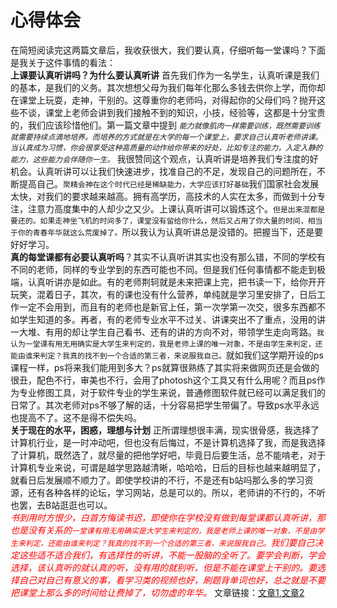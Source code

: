   # 心得体会
  在简短阅读完这两篇文章后，我收获很大，我们要认真，仔细听每一堂课吗？下面是我关于这件事情的看法：  
**上课要认真听讲吗？为什么要认真听讲**
首先我们作为一名学生，认真听课是我们的基本，是我们的义务。其次想想父母为我们每年化那么多钱去供你上学，而你却在课堂上玩耍，走神，干别的。这尊重你的老师吗，对得起你的父母们吗？抛开这些不谈，课堂上老师会讲到我们接触不到的知识，小技，经验等，这都是十分宝贵的，我们应该珍惜他们。第一篇文章中提到  *`能力就像肌肉一样需要训练，既然需要训练就需要持续点滴地培养。而培养的方式就是在大学的每一个课堂上，要求自己认真听老师讲课。当认真成为习惯，你会很享受这种高质量的动作给你带来的好处，比如专注的能力，入定入静的能力，这些能力会伴随你一生。`* 我很赞同这个观点，认真听讲是培养我们专注度的好机会。认真听讲可以让我们快速进步，找准自己的不足，发现自己的问题所在，不断提高自己。`聚精会神在这个时代已经是稀缺能力，大学应该打好基础`我们国家社会发展太快，对我们的要求越来越高。拥有高学历，高技术的人实在太多，而做到十分专注，注意力高度集中的人却少之又少。上课认真听讲可以锻炼这个。`但是出来混都是要还的。如果走神坐飞机的时间多了，课堂没有留给你什么，然后又占用了你大量的时间，相当于你的青春年华就这么荒废掉了。`所以我认为认真听讲总是没错的。把握当下，还是要好好学习。  
**真的每堂课都有必要认真听吗**？其实不认真听讲其实也没有那么错，不同的学校有不同的老师，同样的专业学到的东西可能也不同。但是我们任何事情都不能走到极端，认真听讲亦是如此。有的老师荆轲就是未来把课上完，把书读一下，给你开开玩笑，混着日子，其次，有的课也没有什么营养，单纯就是学习里安排了，日后工作一定不会用到，而且有的老师也是新官上任，第一次学第一次交，很多东西都不如学生知道的多。再者，有的老师专业水平不过关、讲课突出不了重点，没用的讲一大堆、有用的却让学生自己看书、还有的讲的方向不对，带领学生走向弯路。`我认为一堂课有用无用确实是大学生来判定的，我是老师上课的唯一对象，不是由学生来判定，还能由谁来判定？我真的找不到一个合适的第三者，来说服我自己。`就如我们这学期开设的ps课程一样，ps将来我们能用到多大？ps就算很熟练了其实将来做网页还是会做的很丑，配色不行，审美也不行，会用了photosh这个工具又有什么用呢？而且ps作为专业修图工具，对于软件专业的学生来说，普通修图软件就已经可以满足我们的日常了。其次老师对ps不够了解的话，十分容易把学生带偏了。导致ps水平永远也提高不了。这不是得不偿失吗。  
**关于现在的水平，困惑，理想与计划**
正所谓理想很丰满，现实很骨感，我选择了计算机行业，是一时冲动吧，但也没有后悔过，不是计算机选择了我，而是我选择了计算机，既然选了，就尽量的把他学好吧，毕竟日后要生活，总不能啃老，对于计算机专业来说，可谓是越学思路越清晰，哈哈哈，日后的目标也越来越明显了，就看日后发展顺不顺力了。即使学校讲的不行，不是还有b站吗那么多的学习资源，还有各种各样的论坛，学习网站，总是可以的。所以，老师讲的不行的，不听也罢，去B站逛逛也可以。  
<font color=red>*书到用时方恨少，白首方悔读书迟，即使你在学校没有做到每堂课都认真听讲，那也是没有关系的`一堂课有用无用确实是大学生来判定的，我是老师上课的唯一对象，不是由学生来判定，还能由谁来判定？我真的找不到一个合适的第三者，来说服我自己。`我们要自己决定这些适不适合我们，有选择性的听讲，不能一股脑的全听了。要学会判断，学会选择，该认真听的就认真的听，没有用的就别听，但是不能在课堂上干别的。要选择自己对自己有意义的事，看学习类的视频也好，刷题背单词也好，总之就是不要把课堂上那么多的时间给让费掉了，切勿虚的年华。*</font>
文章链接：[文章1](http://www.scalerstalk.com/816-attention),[文章2](https://www.cnblogs.com/CookieLau/p/12403175.html)
 
